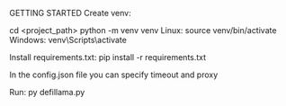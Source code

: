 GETTING STARTED
Create venv:

cd <project_path>
python -m venv venv
Linux:
source venv/bin/activate
Windows:
venv\Scripts\activate

Install requirements.txt:
pip install -r requirements.txt


In the config.json file you can specify timeout and proxy

Run:
py defillama.py
